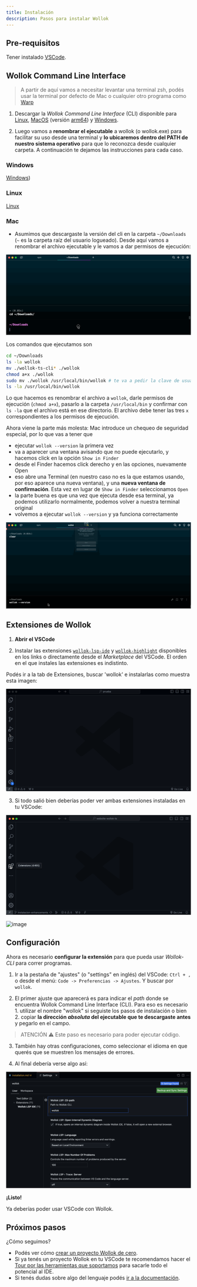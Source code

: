 ```yaml
---
title: Instalación
description: Pasos para instalar Wollok
---
```


## Pre-requisitos

Tener instalado [VSCode](https://code.visualstudio.com/).

## Wollok Command Line Interface

> A partir de aquí vamos a necesitar levantar una terminal zsh, podés usar la terminal por defecto de Mac o cualquier otro programa como [Warp](https://www.warp.dev/)

1. Descargar la _Wollok Command Line Interface_ (CLI) disponible para [Linux](https://github.com/uqbar-project/wollok-ts-cli/releases/latest/download/wollok-ts-cli-linux-x64), [MacOS](https://github.com/uqbar-project/wollok-ts-cli/releases/latest/download/wollok-ts-cli-macos-x64) (versión [arm64](https://github.com/uqbar-project/wollok-ts-cli/releases/latest/download/wollok-ts-cli-macos-arm64)) y [Windows](https://github.com/uqbar-project/wollok-ts-cli/releases/latest/download/wollok-ts-cli-win-x64.exe).

2. Luego vamos a **renombrar el ejecutable** a wollok (o wollok.exe) para facilitar su uso desde una terminal y **lo ubicaremos dentro del PATH de nuestro sistema operativo** para que lo reconozca desde cualquier carpeta. A continuación te dejamos las instrucciones para cada caso.

### Windows

[Windows](https://medium.com/@kevinmarkvi/how-to-add-executables-to-your-path-in-windows-5ffa4ce61a53))

### Linux

[Linux](https://unix.stackexchange.com/questions/183295/adding-programs-to-path)

### Mac

- Asumimos que descargaste la versión del cli en la carpeta `~/Downloads` (`~` es la carpeta raíz del usuario logueado). Desde aquí vamos a renombrar el archivo ejecutable y le vamos a dar permisos de ejecución:

![Rename & give access to wollok ts cli executable](../../../assets/wollok-ts-cli-mac-cmd.gif)

Los comandos que ejecutamos son

```bash
cd ~/Downloads
ls -la wollok
mv ./wollok-ts-cli* ./wollok
chmod a+x ./wollok
sudo mv ./wollok /usr/local/bin/wollok # te va a pedir la clave de usuario root
ls -la /usr/local/bin/wollok
```

Lo que hacemos es renombrar el archivo a `wollok`, darle permisos de ejecución (`chmod a+x`), pasarlo a la carpeta `/usr/local/bin` y confirmar con `ls -la` que el archivo está en ese directorio. El archivo debe tener las tres `x` correspondientes a los permisos de ejecución.

Ahora viene la parte más molesta: Mac introduce un chequeo de seguridad especial, por lo que vas a tener que

- ejecutar `wollok --version` la primera vez
- va a aparecer una ventana avisando que no puede ejecutarlo, y hacemos click en la opción `Show in Finder`
- desde el Finder hacemos click derecho y en las opciones, nuevamente Open
- eso abre una Terminal (en nuestro caso no es la que estamos usando, por eso aparece una nueva ventana), y una **nueva ventana de confirmación**. Esta vez en lugar de `Show in Finder` seleccionamos `Open`
- la parte buena es que una vez que ejecuta desde esa terminal, ya podemos utilizarlo normalmente, podemos volver a nuestra terminal original
- volvemos a ejecutar `wollok --version` y ya funciona correctamente

![Execute wollok ts cli](../../../assets/wollok-ts-cli-mac2.gif)


## Extensiones de Wollok

1. **Abrir el VSCode**

2. Instalar las extensiones [`wollok-lsp-ide`](https://marketplace.visualstudio.com/items?itemName=uqbar.wollok-lsp-ide) y [`wollok-highlight`](https://marketplace.visualstudio.com/items?itemName=uqbar.wollok-highlight) disponibles en los links o directamente desde el _Marketplace_ del VSCode. El orden en el que instales las extensiones es indistinto.

Podés ir a la tab de Extensiones, buscar 'wollok' e instalarlas como muestra esta imagen:

![Download VSCode Wollok Extensions](../../../assets/wollok-extensions.gif)

3. Si todo salió bien deberías poder ver ambas extensiones instaladas en tu VSCode:

![Check extensions in Visual Studio Code](../../../assets/wollok-extensions-check-2.gif)

<img width="449" alt="image" src="https://user-images.githubusercontent.com/4098184/204097656-18de3a1e-88c5-4315-8f1b-14480b59a50f.png">


## Configuración

Ahora es necesario **configurar la extensión** para que pueda usar _Wollok-CLI_ para correr programas.

1. Ir a la pestaña de "ajustes" (o "settings" en inglés) del VSCode: `Ctrl + ,` o desde el menú: `Code -> Preferencias -> Ajustes`. Y buscar por `wollok`.

2. El primer ajuste que aparecerá es para indicar el _path_ donde se encuentra Wollok Command Line Interface (CLI). Para eso es necesario 1. utilizar el nombre "wollok" si seguiste los pasos de instalación o bien 2. copiar **la dirección _absoluta_ del ejecutable que te descargaste antes** y pegarlo en el campo.

> ATENCIÓN ⚠️
> Este paso es necesario para poder ejecutar código.

3. También hay otras configuraciones, como seleccionar el idioma en que querés que se muestren los mensajes de errores.

4. Al final debería verse algo así:

![Settings](../../../assets/wollok-settings.png)

**¡Listo!**

Ya deberías poder usar VSCode con Wollok.


## Próximos pasos


¿Cómo seguimos?

- Podés ver cómo [crear un proyecto Wollok de cero](/website-wollok-ts/getting_started/new_project).
- Si ya tenés un proyecto Wollok en tu VSCode te recomendamos hacer el [Tour por las herramientas que soportamos](/website-wollok-ts/tour) para sacarle todo el potencial al IDE.
- Si tenés dudas sobre algo del lenguaje podés [ir a la documentación](/website-wollok-ts/documentation).
